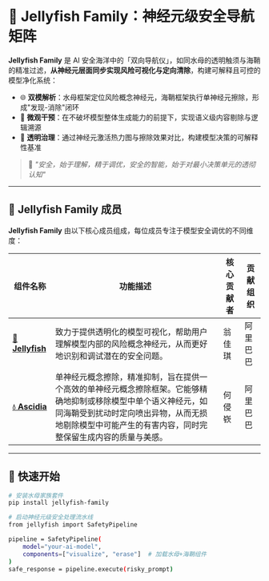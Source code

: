 # 🪼 Jellyfish Family：神经元级安全导航矩阵

**Jellyfish Family** 是 AI 安全海洋中的「双向导航仪」，如同水母的透明触须与海鞘的精准过滤，**从神经元层面同步实现风险可视化与定向清除**，构建可解释且可控的模型净化系统：
- 🌐 **双模解析**：水母框架定位风险概念神经元，海鞘框架执行单神经元擦除，形成"发现-消除"闭环
- 🔬 **微观干预**：在不破坏模型整体生成能力的前提下，实现语义级内容剔除与逻辑溯源
- 🎨 **透明治理**：通过神经元激活热力图与擦除效果对比，构建模型决策的可解释性基准

> 🪼 *"安全，始于理解，精于调优，安全的智能，始于对最小决策单元的透彻认知"*

---


## 🌊 Jellyfish Family 成员

**Jellyfish Family** 由以下核心成员组成，每位成员专注于模型安全调优的不同维度：


| 组件名称              | 功能描述                                  |核心贡献者 | 贡献组织 |
|-----------------------|------------------------------------------|----------------------|----------------------|
  [**🪼 Jellyfish**](https://github.com/Alibaba-AAIG/Safe-SAIL)  |  致力于提供透明化的模型可视化，帮助用户理解模型内部的风险概念神经元，从而更好地识别和调试潜在的安全问题。 | 翁佳琪 |阿里巴巴|
  [**💧 Ascidia**](https://github.com/Alibaba-AAIG/SNCE)  | 单神经元概念擦除，精准抑制，旨在提供一个高效的单神经元概念擦除框架。它能够精确地抑制或移除模型中单个语义神经元，如同海鞘受到扰动时定向喷出异物，从而无损地剔除模型中可能产生的有害内容，同时完整保留生成内容的质量与美感。|何侵嵚|阿里巴巴|

---


## 🚀 快速开始

```bash
# 安装水母家族套件
pip install jellyfish-family

# 启动神经元级安全处理流水线
from jellyfish import SafetyPipeline

pipeline = SafetyPipeline(
    model="your-ai-model",
    components=["visualize", "erase"]  # 加载水母+海鞘组件
)
safe_response = pipeline.execute(risky_prompt)
